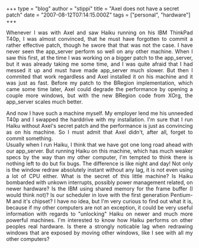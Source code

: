 +++
type = "blog"
author = "stippi"
title = "Axel does not have a secret patch"
date = "2007-08-12T07:14:15.000Z"
tags = ["personal", "hardware"]
+++

<p align="justify">
Whenever I was with Axel and saw Haiku running on his IBM ThinkPad T40p, I was almost convinced, that he must have forgotten to commit a rather effective patch, though he swore that that was not the case. I have never seen the app_server perform so well on any other machine.<!--more--> When I saw this first, at the time I was working on a bigger patch to the app_server, but it was already taking me some time, and I was quite afraid that I had messed it up and must have made app_server much slower. But then I commited that work regardless and Axel installed it on his machine and it was just as fast. Before my patch to the BRegion implementation, which came some time later, Axel could degrade the performance by opening a couple more windows, but with the new BRegion code from XOrg, the app_server scales much better.
</p>

<p align="justify">
And now I have such a machine myself. My employer lend me his unneeded T40p and I swapped the harddrive with my installation. I'm sure that I run Haiku without Axel's secret patch and the performance is just as convincing as on his machine. So I must admit that Axel didn't, after all, forget to commit something. <br>Usually when I run Haiku, I think that we have got one long road ahead with our app_server. But running Haiku on this machine, which has much weaker specs by the way than my other computer, I'm tempted to think there is nothing left to do but fix bugs. The difference is like night and day! Not only is the window redraw absolutely instant without any lag, it is not even using a lot of CPU either. What is the secret of this little machine? Is Haiku bombarded with unkown interrupts, possibly power management related, on newer hardware? Is the IBM using shared memory for the frame buffer (I would think not)? Is our scheduler in love with the first generation Pentium-M and it's chipset? I have no idea, but I'm very curious to find out what it is, because if my other computers are not an exception, it could be very useful information with regards to "unlocking" Haiku on newer and much more powerful machines. I'm interested to know how Haiku performs on other peoples real hardware. Is there a strongly noticable lag when redrawing windows that are exposed by moving other windows, like I see with all my other computers?
</p>
